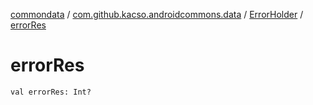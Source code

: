 [commondata](../../index.md) / [com.github.kacso.androidcommons.data](../index.md) / [ErrorHolder](index.md) / [errorRes](.)

# errorRes

`val errorRes: Int?`